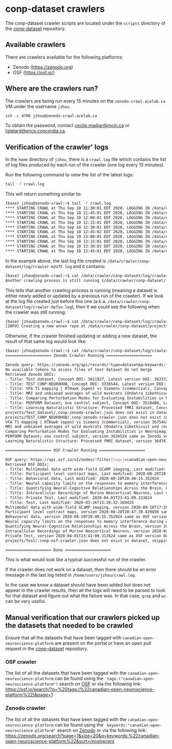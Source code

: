 # conp-dataset crawlers

The conp-dataset crawler scripts are located under the `scripts` directory of the [conp-dataset](https://github.com/CONP-PCNO/conp-dataset) repository.

## Available crawlers

There are crawlers available for the following platforms:

- Zenodo (https://zenodo.org)
- OSF (https://osf.io/)

## Where are the crawlers run?

The crawlers are being run every 15 minutes on the `zenodo-crawl.acelab.ca` VM under the username `jzhou`.

```bash
ssh -p 4706 jzhou@zenodo-crawl.acelab.ca
```

To obtain the password, contact cecile.madjar@mcin.ca or tglatard@encs.concordia.ca.

## Verification of the crawler' logs

In the `home` directory of `jzhou`, there is a `crawl.log` file which contains the list of log files produced by each run of the crawler (one log every 15 minutes).

Run the following command to view the list of the latest logs:

```bash
tail -f crawl.log
```

This will return something similar to:

```bash
(base) jzhou@zenodo-crawl:~$ tail -f crawl.log 
**** STARTING CRAWL at Thu Sep 10 11:30:01 EDT 2020, LOGGING IN /data/crawler/conp-dataset/log/crawler-f6WS3.log ****
**** STARTING CRAWL at Thu Sep 10 11:45:01 EDT 2020, LOGGING IN /data/crawler/conp-dataset/log/crawler-jdWv5.log ****
**** STARTING CRAWL at Thu Sep 10 12:00:01 EDT 2020, LOGGING IN /data/crawler/conp-dataset/log/crawler-FIkC0.log ****
**** STARTING CRAWL at Thu Sep 10 12:15:01 EDT 2020, LOGGING IN /data/crawler/conp-dataset/log/crawler-yOxdu.log ****
**** STARTING CRAWL at Thu Sep 10 12:30:01 EDT 2020, LOGGING IN /data/crawler/conp-dataset/log/crawler-5Nl11.log ****
**** STARTING CRAWL at Thu Sep 10 12:45:02 EDT 2020, LOGGING IN /data/crawler/conp-dataset/log/crawler-p1xDU.log ****
**** STARTING CRAWL at Thu Sep 10 13:00:01 EDT 2020, LOGGING IN /data/crawler/conp-dataset/log/crawler-573ka.log ****
**** STARTING CRAWL at Thu Sep 10 13:15:01 EDT 2020, LOGGING IN /data/crawler/conp-dataset/log/crawler-s1b2P.log ****
**** STARTING CRAWL at Thu Sep 10 13:30:01 EDT 2020, LOGGING IN /data/crawler/conp-dataset/log/crawler-OpTxo.log ****
**** STARTING CRAWL at Thu Sep 10 13:45:01 EDT 2020, LOGGING IN /data/crawler/conp-dataset/log/crawler-m2UfF.log ****
```

In the example above, the last log file created is `/data/crawler/conp-dataset/log/crawler-m2UfF.log` and it contains:

```bash
(base) jzhou@zenodo-crawl:~$ cat /data/crawler/conp-dataset/log/crawler-m2UfF.log
Another crawling process is still running (/data/crawler/conp-dataset/.crawling exists), exiting!
```

This tells that another crawling process is running (meaning a dataset is either newly added or updated by a previous run of the crawler). If we look at the log file created just before this one (a.k.a. `/data/crawler/conp-dataset/log/crawler-OpTxo.log`), then it we could see the following when the crawler was still running:

```bash
(base) jzhou@zenodo-crawl:~$ cat /data/crawler/conp-dataset/log/crawler-OpTxo.log
[INFO] Creating a new annex repo at /data/crawler/conp-dataset/projects/Multimodal_data_with_wide_field_GCaMP_imaging 
```

Otherwise, if the crawler finished updating or adding a new dataset, the result of that same log would look like:

```bash
(base) jzhou@zenodo-crawl:~$ cat /data/crawler/conp-dataset/log/crawler-UZFP8.log
==================== Zenodo Crawler Running ====================

Zenodo query: https://zenodo.org/api/records/?type=dataset&q=keywords:"canadian-open-neuroscience-platform"
No available tokens to access files of test dataset do not merge
Retrieved Zenodo DOIs: 
- Title: Test dataset, Concept DOI: 3611927, Latest version DOI: 3833728
- Title: TEST CONP-NEUROHUB, Concept DOI: 3336544, Latest version DOI: 3336545
- Title: VFA T1 mapping | RTHawk (open) vs Siemens (commercial), Concept DOI: 3675441, Latest version DOI: 3675442
- Title: MRI and unbiased averages of wild muskrats (Ondatra zibethicus) and red squirrels (Tamiasciurus hudsonicus), Concept DOI: 3687253, Latest version DOI: 3687254
- Title: Comparing Perturbation Modes for Evaluating Instabilities in Neuroimaging: Processed NKI-RS Subset (08/2019), Concept DOI: 3755199, Latest version DOI: 3755200
- Title: PERFORM Dataset; one control subject, Concept DOI: 3518486, Latest version DOI: 3824524
- Title: Learning Naturalistic Structure: Processed fMRI dataset, Concept DOI: 3647610, Latest version DOI: 3647611
projects/Test_dataset/.conp-zenodo-crawler.json does not exist in dataset, skipping
projects/TEST_CONP_NEUROHUB/.conp-zenodo-crawler.json does not exist in dataset, skipping
VFA T1 mapping | RTHawk (open) vs Siemens (commercial), version 3675442 same as Zenodo vesion DOI, no need to update
MRI and unbiased averages of wild muskrats (Ondatra zibethicus) and red squirrels (Tamiasciurus hudsonicus), version 3687254 same as Zenodo vesion DOI, no need to update
Comparing Perturbation Modes for Evaluating Instabilities in Neuroimaging: Processed NKI-RS Subset (08/2019), version 3755200 same as Zenodo vesion DOI, no need to update
PERFORM Dataset; one control subject, version 3824524 same as Zenodo vesion DOI, no need to update
Learning Naturalistic Structure: Processed fMRI dataset, version 3647611 same as Zenodo vesion DOI, no need to update

==================== OSF Crawler Running ====================

OSF query: https://api.osf.io/v2/nodes/?filter[tags]=canadian-open-neuroscience-platform
Retrieved OSF DOIs: 
- Title: Multimodal data with wide-field GCaMP imaging, Last modified: 2020-09-10T17:39:11.264182
- Title: Participant level contrast maps, Last modified: 2020-08-20T20:47:39.429850
- Title: Behavioral data, Last modified: 2020-08-20T20:40:15.352924
- Title: Neural capacity limits on the responses to memory interference during working memory in young and old adults, Last modified: 2020-08-20T19:23:58.721264
- Title: Quantifying Neural-Cognitive Relationships Across the Brain, Last modified: 2020-08-20T19:20:16.140081
- Title: Intracellular Recordings of Murine Neocortical Neurons, Last modified: 2020-04-18T19:34:10.458118
- Title: Private Test, Last modified: 2020-04-01T23:41:09.313624
- Title: Test, Last modified: 2020-03-26T15:26:32.169425
Multimodal data with wide-field GCaMP imaging, version 2020-09-10T17:39:11.264182 same as OSF version DOI, no need to update
Participant level contrast maps, version 2020-08-20T20:47:39.429850 same as OSF version DOI, no need to update
Behavioral data, version 2020-08-20T20:40:15.352924 same as OSF version DOI, no need to update
Neural capacity limits on the responses to memory interference during working memory in young and old adults, version 2020-08-20T19:23:58.721264 same as OSF version DOI, no need to update
Quantifying Neural-Cognitive Relationships Across the Brain, version 2020-08-20T19:20:16.140081 same as OSF version DOI, no need to update
Intracellular Recordings of Murine Neocortical Neurons, version 2020-04-18T19:34:10.458118 same as OSF version DOI, no need to update
Private Test, version 2020-04-01T23:41:09.313624 same as OSF version DOI, no need to update
projects/Test/.conp-osf-crawler.json does not exist in dataset, skipping

==================== Done ====================
```

This is what would look like a typical successful run of the crawler.

If the crawler does not work on a dataset, then there should be an error message in the last log listed in `/home/users/jzhou/crawl.log`. 

In the case we know a dataset should have been added but does not appear in the crawler results, then all the logs will need to be parsed to look for that dataset and figure out what the failure was. In that case, `grep` and `wc` can be very useful.

## Manual verification that our crawlers picked up the datasets that needed to be crawled

Ensure that all the datasets that have been tagged with `canadian-open-neuroscience-platform` are present on the portal or have an open pull request in the [conp-dataset](https://github.com/CONP-PCNO/conp-dataset) repository.

### OSF crawler

The list of all the datasets that have been tagged with the `canadian-open-neuroscience-platform` can be found using the ` tags:("canadian-open-neuroscience-platform")` search on [OSF](https://osf.io) or via the following link: https://osf.io/search/?q=%20tags:(%22canadian-open-neuroscience-platform%22)&page=1 


### Zenodo crawler

The list of all the datasets that have been tagged with the `canadian-open-neuroscience-platform` can be found using the ` keywords:"canadian-open-neuroscience-platform"` search on [Zenodo](https://zenodo.org) or via the following link: https://zenodo.org/search?page=1&size=20&q=keywords:%22canadian-open-neuroscience-platform%22&sort=mostrecent